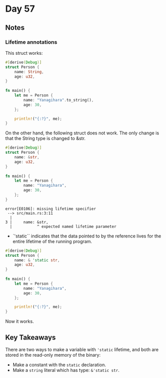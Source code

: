 # Day 57

## Notes

### Lifetime annotations

This struct works:

```rust
#[derive(Debug)]
struct Person {
    name: String,
    age: u32,
}
 
fn main() {
    let me = Person {
        name: "Yanagihara".to_string(),
        age: 30,
    };

    println!("{:?}", me);
}
```

On the other hand, the following struct does not work.
The only change is that the String type is changed to &str.

```rust
#[derive(Debug)]
struct Person {
    name: &str,
    age: u32,
}
 
fn main() {
    let me = Person {
        name: "Yanagihara",
        age: 30,
    };
}
```

```shell
error[E0106]: missing lifetime specifier
 --> src/main.rs:3:11
  |
3 |     name: &str,
  |           ^ expected named lifetime parameter
```

- `'static`` indicates that the data pointed to by the reference lives for the entire lifetime of the running program.

```rust
#[derive(Debug)]
struct Person {
    name: & 'static str,
    age: u32,
}
 
fn main() {
    let me = Person {
        name: "Yanagihara",
        age: 30,
    };

    println!("{:?}", me);
}
```

Now it works.

## Key Takeaways

There are two ways to make a variable with `'static` lifetime, and both are stored in the read-only memory of the binary:

- Make a constant with the `static` declaration.
- Make a `string` literal which has type: `&'static str`.
